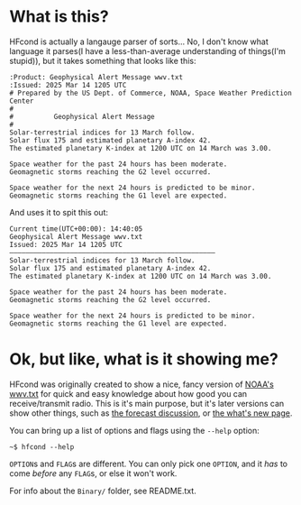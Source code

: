 # What is this?
HFcond is actually a langauge parser of sorts... No, I don't know what language it parses(I have a less-than-average understanding of things(I'm stupid)), but it takes something that looks like this:

```
:Product: Geophysical Alert Message wwv.txt
:Issued: 2025 Mar 14 1205 UTC
# Prepared by the US Dept. of Commerce, NOAA, Space Weather Prediction Center
#
#          Geophysical Alert Message
#
Solar-terrestrial indices for 13 March follow.
Solar flux 175 and estimated planetary A-index 42.
The estimated planetary K-index at 1200 UTC on 14 March was 3.00.

Space weather for the past 24 hours has been moderate.
Geomagnetic storms reaching the G2 level occurred.

Space weather for the next 24 hours is predicted to be minor.
Geomagnetic storms reaching the G1 level are expected.
```

And uses it to spit this out:

```
Current time(UTC+00:00): 14:40:05
Geophysical Alert Message wwv.txt
Issued: 2025 Mar 14 1205 UTC
———————————————————————————————————————————————————
Solar-terrestrial indices for 13 March follow.
Solar flux 175 and estimated planetary A-index 42.
The estimated planetary K-index at 1200 UTC on 14 March was 3.00.

Space weather for the past 24 hours has been moderate.
Geomagnetic storms reaching the G2 level occurred.

Space weather for the next 24 hours is predicted to be minor.
Geomagnetic storms reaching the G1 level are expected.
```

# Ok, but like, what is it showing me?

HFcond was originally created to show a nice, fancy version of [NOAA's wwv.txt](https://www.swpc.noaa.gov/products/geophysical-alert-wwv-text) for quick and easy knowledge about how good you can receive/transmit radio. This is it's main purpose, but it's later versions can show other things, such as [the forecast discussion](https://www.swpc.noaa.gov/products/forecast-discussion), or [the what's new page](https://yeetssite.github.io/shortwave/hfc-whatsnew.txt).

You can bring up a list of options and flags using the `--help` option:

```shell
~$ hfcond --help
```

`OPTION`s and `FLAG`s are different. You can only pick one `OPTION`, and it *has* to come *before* any `FLAG`s, or else it won't work.

For info about the `Binary/` folder, see README.txt. 
